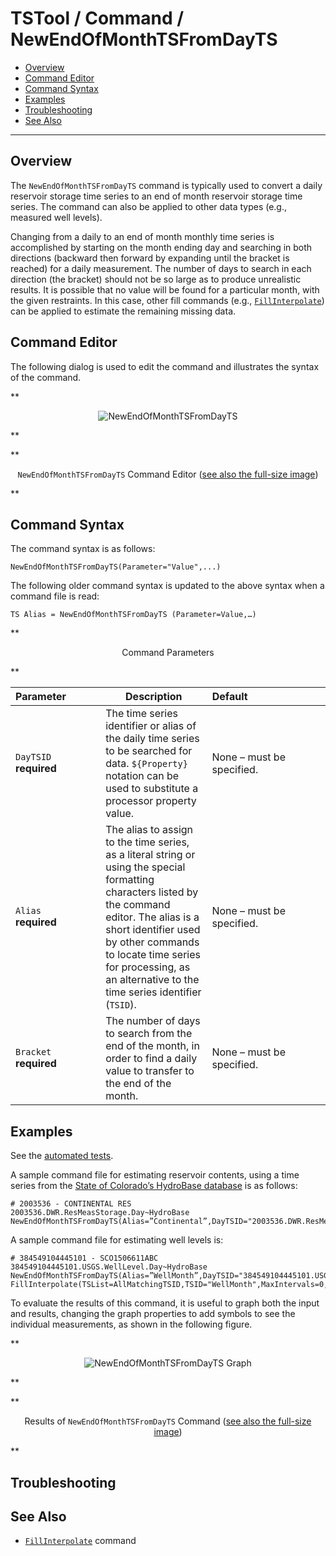 # TSTool / Command / NewEndOfMonthTSFromDayTS #

* [Overview](#overview)
* [Command Editor](#command-editor)
* [Command Syntax](#command-syntax)
* [Examples](#examples)
* [Troubleshooting](#troubleshooting)
* [See Also](#see-also)

-------------------------

## Overview ##

The `NewEndOfMonthTSFromDayTS` command is typically used to convert a daily
reservoir storage time series to an end of month reservoir storage time series.
The command can also be applied to other data types (e.g., measured well levels).

Changing from a daily to an end of month monthly time series is accomplished
by starting on the month ending day and searching in both directions
(backward then forward by expanding until the bracket is reached) for a daily measurement.
The number of days to search in each direction (the bracket)
should not be so large as to produce unrealistic results.
It is possible that no value will be found for a particular month, with the given restraints.
In this case, other fill commands (e.g.,
[`FillInterpolate`](../FillInterpolate/FillInterpolate.md)) can be applied to estimate the remaining missing data.

## Command Editor ##

The following dialog is used to edit the command and illustrates the syntax of the command.

**<p style="text-align: center;">
![NewEndOfMonthTSFromDayTS](NewEndOfMonthTSFromDayTS.png)
</p>**

**<p style="text-align: center;">
`NewEndOfMonthTSFromDayTS` Command Editor (<a href="../NewEndOfMonthTSFromDayTS.png">see also the full-size image</a>)
</p>**

## Command Syntax ##

The command syntax is as follows:

```text
NewEndOfMonthTSFromDayTS(Parameter="Value",...)
```
The following older command syntax is updated to the above syntax when a command file is read:

```
TS Alias = NewEndOfMonthTSFromDayTS (Parameter=Value,…)
```

**<p style="text-align: center;">
Command Parameters
</p>**

|**Parameter**&nbsp;&nbsp;&nbsp;&nbsp;&nbsp;&nbsp;&nbsp;&nbsp;&nbsp;&nbsp;&nbsp;|**Description**|**Default**&nbsp;&nbsp;&nbsp;&nbsp;&nbsp;&nbsp;&nbsp;&nbsp;&nbsp;&nbsp;&nbsp;&nbsp;&nbsp;&nbsp;&nbsp;&nbsp;&nbsp;&nbsp;&nbsp;&nbsp;&nbsp;&nbsp;&nbsp;&nbsp;&nbsp;&nbsp;&nbsp;|
|--------------|-----------------|-----------------|
|`DayTSID`<br>**required**|The time series identifier or alias of the daily time series to be searched for data.  `${Property}` notation can be used to substitute a processor property value.|None – must be specified.|
|`Alias`<br>**required**|The alias to assign to the time series, as a literal string or using the special formatting characters listed by the command editor.  The alias is a short identifier used by other commands to locate time series for processing, as an alternative to the time series identifier (`TSID`).|None – must be specified.|
|`Bracket`<br>**required**|The number of days to search from the end of the month, in order to find a daily value to transfer to the end of the month.|None – must be specified.|

## Examples ##

See the [automated tests](https://github.com/OpenCDSS/cdss-app-tstool-test/tree/master/test/commands/NewEndOfMonthTSFromDayTS).

A sample command file for estimating reservoir contents, using a time series from the [State of Colorado’s HydroBase database](../../datastore-ref/CO-HydroBase/CO-HydroBase.md)
is as follows:

```text
# 2003536 - CONTINENTAL RES
2003536.DWR.ResMeasStorage.Day~HydroBase
NewEndOfMonthTSFromDayTS(Alias=”Continental”,DayTSID="2003536.DWR.ResMeasStorage.Day",Bracket=15)

```

A sample command file for estimating well levels is:

```
# 384549104445101 - SCO1506611ABC
384549104445101.USGS.WellLevel.Day~HydroBase
NewEndOfMonthTSFromDayTS(Alias=”WellMonth”,DayTSID="384549104445101.USGS.WellLevel.Day",Bracket=30)
FillInterpolate(TSList=AllMatchingTSID,TSID="WellMonth",MaxIntervals=0,Transformation=None)
```
To evaluate the results of this command, it is useful to graph both the input and results,
changing the graph properties to add symbols to see the individual measurements, as shown in the following figure.

**<p style="text-align: center;">
![NewEndOfMonthTSFromDayTS Graph](NewEndOfMonthTSFromDayTS_Graph.png)
</p>**

**<p style="text-align: center;">
Results of `NewEndOfMonthTSFromDayTS` Command (<a href="../NewEndOfMonthTSFromDayTS_Graph.png">see also the full-size image</a>)
</p>**

## Troubleshooting ##

## See Also ##

* [`FillInterpolate`](../FillInterpolate/FillInterpolate.md) command
